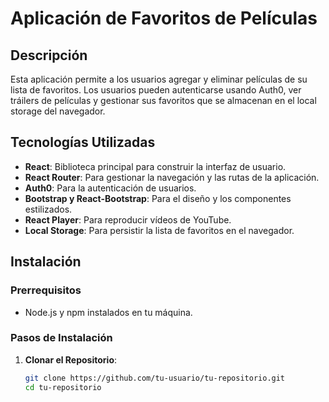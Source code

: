# Aplicación de Favoritos de Películas

## Descripción

Esta aplicación permite a los usuarios agregar y eliminar películas de su lista de favoritos. Los usuarios pueden autenticarse usando Auth0, ver tráilers de películas y gestionar sus favoritos que se almacenan en el local storage del navegador.

## Tecnologías Utilizadas

- **React**: Biblioteca principal para construir la interfaz de usuario.
- **React Router**: Para gestionar la navegación y las rutas de la aplicación.
- **Auth0**: Para la autenticación de usuarios.
- **Bootstrap y React-Bootstrap**: Para el diseño y los componentes estilizados.
- **React Player**: Para reproducir vídeos de YouTube.
- **Local Storage**: Para persistir la lista de favoritos en el navegador.

## Instalación

### Prerrequisitos

- Node.js y npm instalados en tu máquina.

### Pasos de Instalación

1. **Clonar el Repositorio**:
   ```sh
   git clone https://github.com/tu-usuario/tu-repositorio.git
   cd tu-repositorio
   ```
